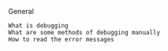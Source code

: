 General

    What is debugging
    What are some methods of debugging manually
    How to read the error messages
